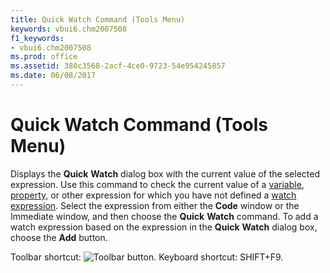 ```yaml
---
title: Quick Watch Command (Tools Menu)
keywords: vbui6.chm2007508
f1_keywords:
- vbui6.chm2007508
ms.prod: office
ms.assetid: 380c3568-2acf-4ce0-9723-54e954245857
ms.date: 06/08/2017
---
```



# Quick Watch Command (Tools Menu)

Displays the  **Quick** **Watch** dialog box with the current value of the selected expression. Use this command to check the current value of a [variable](../../Glossary/vbe-glossary.md#variable), [property,](../../Glossary/vbe-glossary.md#property) or other expression for which you have not defined a [watch expression](../../Glossary/vbe-glossary.md#watch-expression). Select the expression from either the  **Code** window or the Immediate window, and then choose the **Quick** **Watch** command. To add a watch expression based on the expression in the **Quick** **Watch** dialog box, choose the **Add** button.

Toolbar shortcut: 
![Toolbar button](../../../images/tbr_qwat_ZA01201733.gif). Keyboard shortcut: SHIFT+F9.

